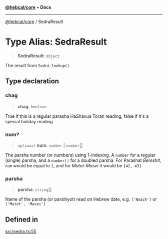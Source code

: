 [**@hebcal/core**](../README.md) • **Docs**

***

[@hebcal/core](../globals.md) / SedraResult

# Type Alias: SedraResult

> **SedraResult**: `object`

The result from `Sedra.lookup()`

## Type declaration

### chag

> **chag**: `boolean`

True if this is a regular parasha HaShavua
Torah reading, false if it's a special holiday reading

### num?

> `optional` **num**: `number` \| `number`[]

The parsha number (or numbers) using 1-indexing.
A `number` for a regular (single) parsha, and a `number[]`
for a doubled parsha.
For Parashat *Bereshit*, `num` would be equal to `1`, and for
*Matot-Masei* it would be `[42, 43]`

### parsha

> **parsha**: `string`[]

Name of the parsha (or parshiyot) read on
Hebrew date, e.g. `['Noach']` or `['Matot', 'Masei']`

## Defined in

[src/sedra.ts:55](https://github.com/hebcal/hebcal-es6/blob/3368d3d0f182fa8667ccf03cc5e03586ceb1661f/src/sedra.ts#L55)
